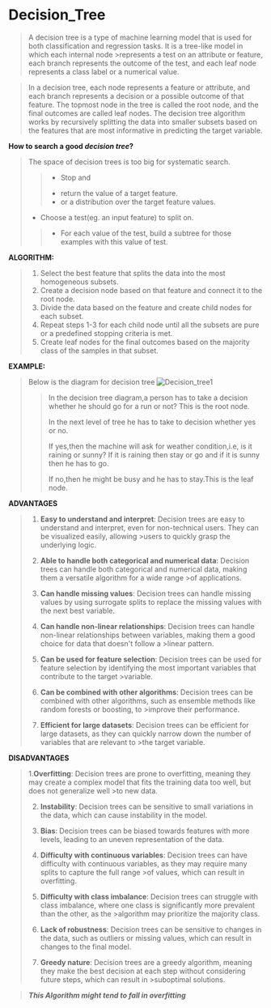 # Decision_Tree

>A decision tree is a type of machine learning model that is used for both classification and regression tasks. It is a tree-like model in which each internal node >represents a test on an attribute or feature, each branch represents the outcome of the test, and each leaf node represents a class label or a numerical value.

>In a decision tree, each node represents a feature or attribute, and each branch represents a decision or a possible outcome of that feature. The topmost node in the
>tree is called the root node, and the final outcomes are called leaf nodes. The decision tree algorithm works by recursively splitting the data into smaller subsets 
>based on the features that are most informative in predicting the target variable.

**How to search a good ***decision tree***?**

>The space of decision trees is too big for systematic search.
>>* Stop and
>>
>>- return the value of a target feature.
>>- or a distribution over the target feature values.
>
>* Choose a test(eg. an input feature) to split on.
>>- For each value of the test, build a subtree for those examples with this value of test.

**ALGORITHM:**

> 1. Select the best feature that splits the data into the most homogeneous subsets.
> 2. Create a decision node based on that feature and connect it to the root node.
> 3. Divide the data based on the feature and create child nodes for each subset.
> 4. Repeat steps 1-3 for each child node until all the subsets are pure or a predefined stopping criteria is met.
> 5. Create leaf nodes for the final outcomes based on the majority class of the samples in that subset.

**EXAMPLE:**

>Below is the diagram for decision tree
>![Decision_tree1](https://user-images.githubusercontent.com/107355282/234040111-e70d5e19-3cc4-4216-9431-5e54834daac3.png)
>
>> In the decision tree diagram,a person has to take a decision whether he should go for a run or not? This is the root node.
>> 
>>In the next level of tree he has to take to decision whether yes or no.
>>
>>If yes,then the machine will ask for weather condition,i.e, is it raining or sunny? If it is raining then stay or go and if it is sunny then he has to go.
>>
>>If no,then he might be busy and he has to stay.This is the leaf node.

**ADVANTAGES**

>1. **Easy to understand and interpret**: Decision trees are easy to understand and interpret, even for non-technical users. They can be visualized easily, allowing >users to quickly grasp the underlying logic.
>
>2. **Able to handle both categorical and numerical data**: Decision trees can handle both categorical and numerical data, making them a versatile algorithm for a wide range >of applications.
>
>3. **Can handle missing values**: Decision trees can handle missing values by using surrogate splits to replace the missing values with the next best variable.
>
>4. **Can handle non-linear relationships**: Decision trees can handle non-linear relationships between variables, making them a good choice for data that doesn't follow a >linear pattern.
>
>5. **Can be used for feature selection**: Decision trees can be used for feature selection by identifying the most important variables that contribute to the target >variable.
>
>6. **Can be combined with other algorithms**: Decision trees can be combined with other algorithms, such as ensemble methods like random forests or boosting, to >improve their performance.
>
>7. **Efficient for large datasets**: Decision trees can be efficient for large datasets, as they can quickly narrow down the number of variables that are relevant to >the target variable.

**DISADVANTAGES**

>1.**Overfitting**: Decision trees are prone to overfitting, meaning they may create a complex model that fits the training data too well, but does not generalize well >to new data.
>
>2. **Instability**: Decision trees can be sensitive to small variations in the data, which can cause instability in the model.
>
>3. **Bias**: Decision trees can be biased towards features with more levels, leading to an uneven representation of the data.
>
>4. **Difficulty with continuous variables**: Decision trees can have difficulty with continuous variables, as they may require many splits to capture the full range >of values, which can result in overfitting.
>
>5. **Difficulty with class imbalance**: Decision trees can struggle with class imbalance, where one class is significantly more prevalent than the other, as the >algorithm may prioritize the majority class.
>
>6. **Lack of robustness**: Decision trees can be sensitive to changes in the data, such as outliers or missing values, which can result in changes to the final model.
>
>7. **Greedy nature**: Decision trees are a greedy algorithm, meaning they make the best decision at each step without considering future steps, which can result in >suboptimal solutions.

>***This Algorithm might tend to fall in overfitting***












